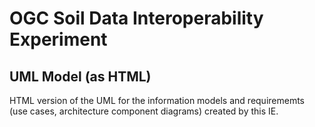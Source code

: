 # OGC Soil Data Interoperability Experiment

## UML Model (as HTML) 

HTML version of the UML for the information models and requirememts (use cases, architecture component diagrams) created by this IE.